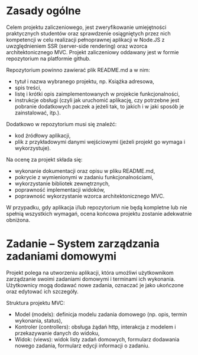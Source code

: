 # Zasady ogólne

Celem projektu zaliczeniowego, jest zweryfikowanie umiejętności praktycznych studentów oraz sprawdzenie osiągniętych przez nich kompetencji w celu realizacji pełnoprawnej aplikacji w Node.JS z uwzględnieniem SSR (server-side rendering) oraz wzorca architektonicznego MVC.
Projekt zaliczeniowy oddawany jest w formie repozytorium na platformie github.

Repozytorium powinno zawierać plik README.md a w nim:
- tytuł i nazwa wybranego projektu, np. Książka adresowa,
- spis treści,
- listę i krótki opis zaimplementowanych w projekcie funkcjonalności,
- instrukcje obsługi (czyli jak uruchomić aplikację, czy potrzebne jest pobranie dodatkowych paczek a jeżeli tak, to jakich i w jaki sposób je zainstalować, itp.).

Dodatkowo w repozytorium musi się znaleźć:
- kod źródłowy aplikacji,
- plik z przykładowymi danymi wejściowymi (jeżeli projekt go wymaga i wykorzystuje).

Na ocenę za projekt składa się:
- wykonanie dokumentacji oraz opisu w pliku README.md,
- pokrycie z wymienionymi w zadaniu funkcjonalnościami,
- wykorzystanie bibliotek zewnętrznych,
- poprawność implementacji widoków,
- poprawność wykorzystanie wzorca architektonicznego MVC.

W przypadku, gdy aplikacja i/lub repozytorium nie będą kompletne lub nie spełnią wszystkich wymagań, ocena końcowa projektu zostanie adekwatnie obniżona.

# Zadanie – System zarządzania zadaniami domowymi
Projekt polega na utworzeniu aplikacji, która umożliwi użytkownikom zarządzanie swoimi zadaniami domowymi i terminami ich wykonania.\
Użytkownicy mogą dodawać nowe zadania, oznaczać je jako ukończone oraz edytować ich szczegóły.

Struktura projektu MVC:
- Model (models): definicja modelu zadania domowego (np. opis, termin wykonania, status),
- Kontroler (controllers): obsługa żądań http, interakcja z modelem i przekazywanie danych do widoku,
- Widok: (views): widok listy zadań domowych, formularz dodawania nowego zadania, formularz edycji informacji o zadaniu.

